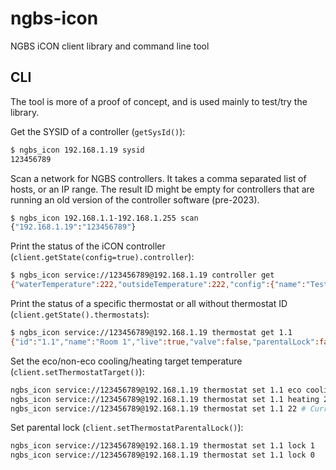 # ngbs-icon

NGBS iCON client library and command line tool

## CLI

The tool is more of a proof of concept, and is used mainly to test/try the library.

Get the SYSID of a controller (`getSysId()`):

```bash
$ ngbs_icon 192.168.1.19 sysid
123456789
```

Scan a network for NGBS controllers. It takes a comma separated list of hosts, or an IP range. The result ID
might be empty for controllers that are running an old version of the controller software (pre-2023).

```bash
$ ngbs_icon 192.168.1.1-192.168.1.255 scan
{"192.168.1.19":"123456789"}
```

Print the status of the iCON controller (`client.getState(config=true).controller`):

```bash
$ ngbs_icon service://123456789@192.168.1.19 controller get
{"waterTemperature":222,"outsideTemperature":222,"config":{"name":"Test Controller","mixingValve":0}}
```

 Print the status of a specific thermostat or all without thermostat ID (`client.getState().thermostats`):

```bash
$ ngbs_icon service://123456789@192.168.1.19 thermostat get 1.1
{"id":"1.1","name":"Room 1","live":true,"valve":false,"parentalLock":false,"eco":false,"ecoFollowsMaster":true,"cooling":false,"temperature":24.4,"humidity":38.2,"dew":10.2,"dewProtection":false,"frost":false,"target":23.5,"targets":{"heating":23.5,"cooling":27,"ecoHeating":18,"ecoCooling":27},"floorHeatingOffset":1,"floorCoolingOffset":0,"limit":5}
```

Set the eco/non-eco cooling/heating target temperature (`client.setThermostatTarget()`):

```bash
ngbs_icon service://123456789@192.168.1.19 thermostat set 1.1 eco cooling 24 # ECO heating
ngbs_icon service://123456789@192.168.1.19 thermostat set 1.1 heating 23 # Comfort heating
ngbs_icon service://123456789@192.168.1.19 thermostat set 1.1 22 # Current mode
```

Set parental lock (`client.setThermostatParentalLock()`):

```bash
ngbs_icon service://123456789@192.168.1.19 thermostat set 1.1 lock 1
ngbs_icon service://123456789@192.168.1.19 thermostat set 1.1 lock 0
```
